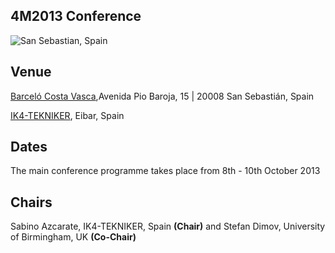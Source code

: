 ## 4M2013 Conference

![San Sebastian, Spain](/4m-association/assets/images/san-sebastian1.jpg)

## Venue

[Barceló Costa Vasca](http://www.barcelo.com/BarceloHotels/en_GB/hotels/Spain/San-Sebastian/hotel-barcelo-costa-vasca/practical-information.aspx),Avenida Pio Baroja, 15 | 20008 San Sebastián, Spain

[IK4-TEKNIKER](http://www.tekniker.es/en/tekniker/como_llegar/), Eibar, Spain
<!--break-->
## Dates

The main conference programme takes place from 8th - 10th October 2013

## Chairs

Sabino Azcarate, IK4-TEKNIKER, Spain **(Chair)**
and Stefan Dimov, University of Birmingham, UK **(Co-Chair)**